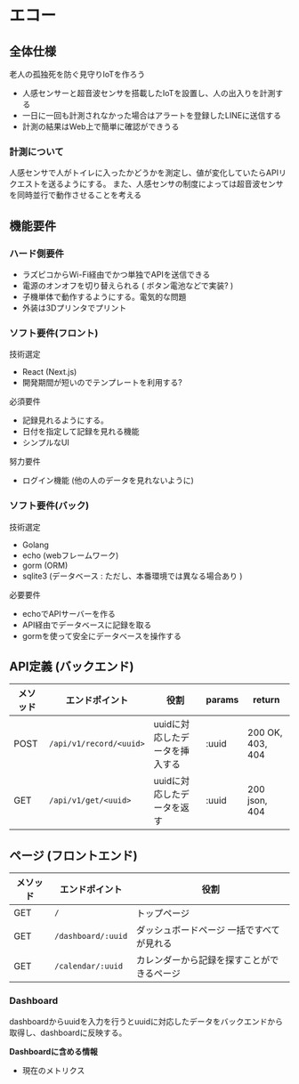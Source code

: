 # エコー

## 全体仕様

老人の孤独死を防ぐ見守りIoTを作ろう

- 人感センサーと超音波センサを搭載したIoTを設置し、人の出入りを計測する
- 一日に一回も計測されなかった場合はアラートを登録したLINEに送信する
- 計測の結果はWeb上で簡単に確認ができうる

### 計測について

人感センサで人がトイレに入ったかどうかを測定し、値が変化していたらAPIリクエストを送るようにする。
また、人感センサの制度によっては超音波センサを同時並行で動作させることを考える

## 機能要件

### ハード側要件

- ラズピコからWi-Fi経由でかつ単独でAPIを送信できる
- 電源のオンオフを切り替えられる ( ボタン電池などで実装? )
- 子機単体で動作するようにする。電気的な問題
- 外装は3Dプリンタでプリント

### ソフト要件(フロント)

技術選定

- React (Next.js)
- 開発期間が短いのでテンプレートを利用する?

必須要件

- 記録見れるようにする。
- 日付を指定して記録を見れる機能
- シンプルなUI

努力要件

- ログイン機能 (他の人のデータを見れないように)

### ソフト要件(バック)


技術選定

- Golang
- echo (webフレームワーク)
- gorm (ORM)
- sqlite3 (データベース : ただし、本番環境では異なる場合あり )

必要要件

- echoでAPIサーバーを作る
- API経由でデータベースに記録を取る
- gormを使って安全にデータベースを操作する
  
## 

## API定義 (バックエンド)

| メソッド | エンドポイント | 役割 | params | return |
| -- | -- | -- | -- | -- |
| POST | `/api/v1/record/<uuid>`| uuidに対応したデータを挿入する | :uuid | 200 OK, 403, 404 |
| GET | `/api/v1/get/<uuid>` | uuidに対応したデータを返す | :uuid | 200 json, 404 |

## ページ (フロントエンド)

| メソッド | エンドポイント | 役割 |
| -- | -- | -- |
| GET | `/` | トップページ |
| GET | `/dashboard/:uuid` | ダッシュボードページ 一括ですべてが見れる |
| GET | `/calendar/:uuid` | カレンダーから記録を探すことができるページ |

### Dashboard

dashboardからuuidを入力を行うとuuidに対応したデータをバックエンドから取得し、dashboardに反映する。

**Dashboardに含める情報**

- 現在のメトリクス

